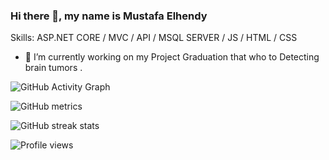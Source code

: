 

<!--
**elhendymustafa7/elhendymustafa7** is a ✨ _special_ ✨ repository because its `README.md` (this file) appears on your GitHub profile.

Here are some ideas to get you started:

- 🔭 I’m currently working on ...
- 🌱 I’m currently learning ...
- 👯 I’m looking to collaborate on ...
- 🤔 I’m looking for help with ...
- 💬 Ask me about ...
- 📫 How to reach me: ...
- 😄 Pronouns: ...
- ⚡ Fun fact: ...
-->
### Hi there 👋, my name is Mustafa Elhendy



Skills: ASP.NET CORE / MVC / API / MSQL SERVER  / JS / HTML / CSS

- 🔭 I’m currently working on my Project Graduation that who to Detecting brain tumors . 





![GitHub Activity Graph](https://activity-graph.herokuapp.com/graph?username=elhendymustafa7)  

![GitHub metrics](https://metrics.lecoq.io/elhendymustafa7)  

![GitHub streak stats](https://github-readme-streak-stats.herokuapp.com/?user=elhendymustafa7)  

![Profile views](https://gpvc.arturio.dev/elhendymustafa7)  
